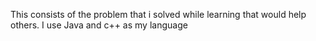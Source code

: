 This consists of the problem that i solved while learning that would help others.
I use Java and c++ as my language
